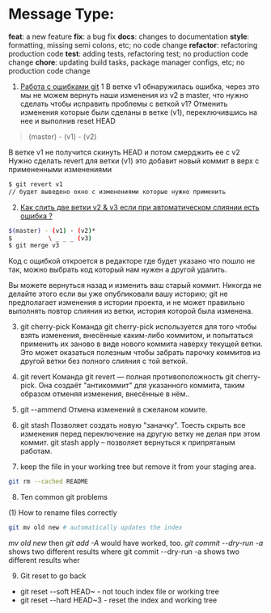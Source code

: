 # Message Type:

**feat**: a new feature
**fix**: a bug fix
**docs**: changes to documentation
**style**: formatting, missing semi colons, etc; no code change
**refactor**: refactoring production code
**test**: adding tests, refactoring test; no production code change
**chore**: updating build tasks, package manager configs, etc; no production code change

1. [Работа с ошибками git]()
1 В ветке v1 обнаружилась ошибка, через это мы не можем вернуть наши изменения из v2 в master,
что нужно сделать чтобы исправить проблемы с веткой v1?
Отменить изменения которые были сделаны в ветке (v1), переключившись на нее и выполнив reset HEAD

> (master) - (v1) - (v2)

В ветке v1 не получится скинуть HEAD и потом смерджить ее с v2
Нужно сделать revert для ветки (v1) это добавит новый коммит в верх с примененными изменениями

```bash
$ git revert v1
// будет выведено окно с изменениями которые нужно применить
```

2. [Как слить две ветки v2 & v3 если при автоматическом слиянии есть ошибка ?]()

```bash
$(master) - (v1) - (v2)*
$          \ _ _ _ (v3)
$ git merge v3
```

Код с ощибкой откроется в редакторе где будет указано что пошло не так,
можно выбрать код который нам нужен а другой удалить.

Вы можете вернуться назад и изменить ваш старый коммит.
Никогда не делайте этого если вы уже опубликовали вашу историю; git не предполагает изменения в истории проекта,
и не может правильно выполнять повтор слияния из ветки, история которой была изменена.

3. git cherry-pick
Команда git cherry-pick используется для того чтобы взять изменения, внесённые каким-либо коммитом, и попытаться применить их заново в виде нового коммита наверху текущей ветки. Это может оказаться полезным чтобы забрать парочку коммитов из другой ветки без полного слияния с той веткой.

4. git revert
Команда git revert — полная противоположность git cherry-pick. Она создаёт "антикоммит" для указанного коммита, таким образом отменяя изменения, внесённые в нём..

5. git --ammend
Отмена изменений в сжеланом комите.

6. git stash
Позволяет создать новую "заначку". Тоесть скрыть все изменения перед переключение на другую ветку не делая при этом коммит. 
git stash apply – позволяет вернуться к припрятаным работам.

7. keep the file in your working tree but remove it from your staging area.

```bash
git rm --cached README
```

8. Ten common git problems

(1) How to rename files correctly

```bash
git mv old new # automatically updates the index
```

_mv old new_ then _git add -A_ would have worked, too.
_git commit --dry-run -a_ shows two different results where
git commit --dry-run -a shows two different results wher

9. Git reset to go back

- git reset --soft HEAD~ - not touch index file or working tree
- git reset --hard HEAD~3 - reset the index and working tree
